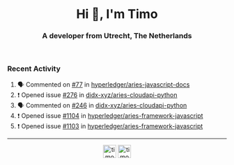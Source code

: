<h1 align="center">Hi 👋, I'm Timo</h1>
<h3 align="center">A developer from Utrecht, The Netherlands</h3>
<br/>
<!-- https://github.com/rahuldkjain/github-profile-readme-generator --!>

<!--  <p align="left"><img src="https://github-readme-stats.vercel.app/api?username=timoglastra&show_icons=true&count_private=true&" alt="timoglastra" /></p> --!>

<!--
Github language stats
<p align="left"><img src="https://github-readme-stats.vercel.app/api/top-langs/?username=timoglastra&layout=compact" alt="timoglastra" /><p>
-->

<!-- Codestats language stats -->
<!-- <p align="left"><img src="https://codestats-readme.vercel.app/api/top-langs/?username=timoglastra&layout=compact&language_count=12" alt="timoglastra" /><p>    --!>
  
<h3>Recent Activity</h3>

<!--START_SECTION:activity-->
1. 🗣 Commented on [#77](https://github.com/hyperledger/aries-javascript-docs/issues/77) in [hyperledger/aries-javascript-docs](https://github.com/hyperledger/aries-javascript-docs)
2. ❗️ Opened issue [#276](https://github.com/didx-xyz/aries-cloudapi-python/issues/276) in [didx-xyz/aries-cloudapi-python](https://github.com/didx-xyz/aries-cloudapi-python)
3. 🗣 Commented on [#246](https://github.com/didx-xyz/aries-cloudapi-python/issues/246) in [didx-xyz/aries-cloudapi-python](https://github.com/didx-xyz/aries-cloudapi-python)
4. ❗️ Opened issue [#1104](https://github.com/hyperledger/aries-framework-javascript/issues/1104) in [hyperledger/aries-framework-javascript](https://github.com/hyperledger/aries-framework-javascript)
5. ❗️ Opened issue [#1103](https://github.com/hyperledger/aries-framework-javascript/issues/1103) in [hyperledger/aries-framework-javascript](https://github.com/hyperledger/aries-framework-javascript)
<!--END_SECTION:activity-->

---

<p align="center">
<a href="https://twitter.com/timoglastra" target="blank"><img align="center" src="https://cdn.jsdelivr.net/npm/simple-icons@3.0.1/icons/twitter.svg" alt="timoglastra" height="30" width="30" /></a>
<a href="https://linkedin.com/in/timoglastra" target="blank"><img align="center" src="https://cdn.jsdelivr.net/npm/simple-icons@3.0.1/icons/linkedin.svg" alt="timoglastra" height="30" width="30" /></a>
</p>



